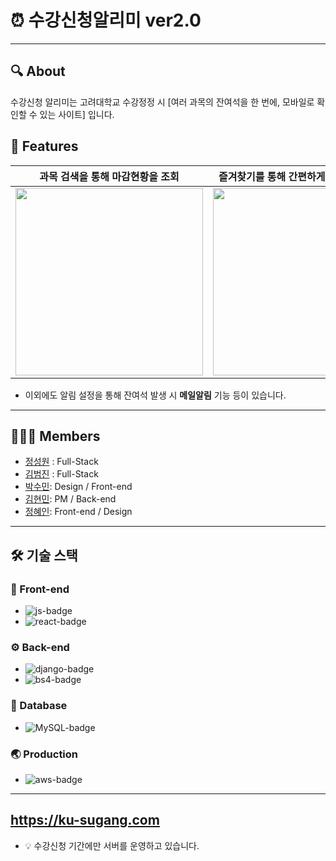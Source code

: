 # ⏰ 수강신청알리미 ver2.0 
---
## 🔍 About
수강신청 알리미는 고려대학교 수강정정 시
[여러 과목의 잔여석을 한 번에, 모바일로 확인할 수 있는 사이트] 입니다.
## 📌 Features
과목 검색을 통해 마감현황을 조회   |  즐겨찾기를 통해 간편하게 마감현황을 조회
:-------------------------:|:-------------------------:
<img src=https://user-images.githubusercontent.com/63051399/120160761-91309b80-c231-11eb-917b-a34844c190fe.gif width=300/>  |  <img src=https://user-images.githubusercontent.com/63051399/120160745-8bd35100-c231-11eb-92c3-5eb21463bc7f.gif width=300/>

* 이외에도 알림 설정을 통해 잔여석 발생 시 **메일알림** 기능 등이 있습니다.
---

## 👩🏻‍💻 Members
- [정성원](https://github.com/SeongwonChung) : Full-Stack 
- [김범진](https://github.com/jinsim) : Full-Stack
- [박수민](https://github.com/sumins2): Design / Front-end
- [김현민](https://github.com/codinghyunman2): PM / Back-end
- [정혜인](https://github.com/hyeinjung27): Front-end / Design
---
## 🛠 기술 스택
### 📱 Front-end
* ![js-badge](https://img.shields.io/badge/-JavaScript-%23F7DF1E?logo=JavaScript)
* ![react-badge](https://img.shields.io/badge/-React-blue?logo=react)
### ⚙️ Back-end
* ![django-badge](https://img.shields.io/badge/-django-%23092E20?logo=Django)
* ![bs4-badge](https://img.shields.io/badge/-beautifulsoup-lightgrey)
### 💾 Database
* ![MySQL-badge](https://img.shields.io/badge/-MySQL-%234479A1?logo=MySQL)
### 🌏 Production
* ![aws-badge](https://img.shields.io/badge/-elastic%20beanstalk-orange?logo=Amazon%20AWS)
---
## https://ku-sugang.com
* 💡 수강신청 기간에만 서버를 운영하고 있습니다.
